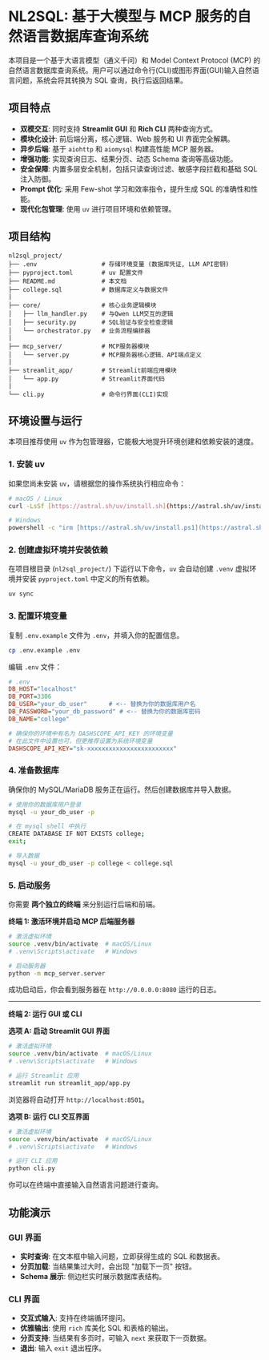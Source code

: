 # NL2SQL: 基于大模型与 MCP 服务的自然语言数据库查询系统

本项目是一个基于大语言模型（通义千问）和 Model Context Protocol (MCP) 的自然语言数据库查询系统。用户可以通过命令行(CLI)或图形界面(GUI)输入自然语言问题，系统会将其转换为 SQL 查询，执行后返回结果。

## 项目特点

- **双模交互**: 同时支持 **Streamlit GUI** 和 **Rich CLI** 两种查询方式。
- **模块化设计**: 前后端分离，核心逻辑、Web 服务和 UI 界面完全解耦。
- **异步后端**: 基于 `aiohttp` 和 `aiomysql` 构建高性能 MCP 服务器。
- **增强功能**: 实现查询日志、结果分页、动态 Schema 查询等高级功能。
- **安全保障**: 内置多层安全机制，包括只读查询过滤、敏感字段拦截和基础 SQL 注入防御。
- **Prompt 优化**: 采用 Few-shot 学习和效率指令，提升生成 SQL 的准确性和性能。
- **现代化包管理**: 使用 `uv` 进行项目环境和依赖管理。

## 项目结构

```
nl2sql_project/
├── .env                  # 存储环境变量 (数据库凭证, LLM API密钥)
├── pyproject.toml        # uv 配置文件
├── README.md             # 本文档
├── college.sql           # 数据库定义与数据文件
|
├── core/                 # 核心业务逻辑模块
│   ├── llm_handler.py    # 与Qwen LLM交互的逻辑
│   ├── security.py       # SQL验证与安全检查逻辑
│   └── orchestrator.py   # 业务流程编排器
|
├── mcp_server/           # MCP服务器模块
│   └── server.py         # MCP服务器核心逻辑、API端点定义
|
├── streamlit_app/        # Streamlit前端应用模块
│   └── app.py            # Streamlit界面代码
|
└── cli.py                # 命令行界面(CLI)实现
```

## 环境设置与运行

本项目推荐使用 `uv` 作为包管理器，它能极大地提升环境创建和依赖安装的速度。

### 1. 安装 uv

如果您尚未安装 `uv`，请根据您的操作系统执行相应命令：

```bash
# macOS / Linux
curl -LsSf [https://astral.sh/uv/install.sh](https://astral.sh/uv/install.sh) | sh

# Windows
powershell -c "irm [https://astral.sh/uv/install.ps1](https://astral.sh/uv/install.ps1) | iex"
```

### 2. 创建虚拟环境并安装依赖

在项目根目录 (`nl2sql_project/`) 下运行以下命令，`uv` 会自动创建 `.venv` 虚拟环境并安装 `pyproject.toml` 中定义的所有依赖。

```bash
uv sync
```

### 3. 配置环境变量

复制 `.env.example` 文件为 `.env`，并填入你的配置信息。

```bash
cp .env.example .env
```

编辑 `.env` 文件：

```ini
# .env
DB_HOST="localhost"
DB_PORT=3306
DB_USER="your_db_user"      # <-- 替换为你的数据库用户名
DB_PASSWORD="your_db_password" # <-- 替换为你的数据库密码
DB_NAME="college"

# 确保你的环境中有名为 DASHSCOPE_API_KEY 的环境变量
# 在此文件中设置也可，但更推荐设置为系统环境变量
DASHSCOPE_API_KEY="sk-xxxxxxxxxxxxxxxxxxxxxxxx"
```

### 4. 准备数据库

确保你的 MySQL/MariaDB 服务正在运行。然后创建数据库并导入数据。

```bash
# 使用你的数据库用户登录
mysql -u your_db_user -p

# 在 mysql shell 中执行
CREATE DATABASE IF NOT EXISTS college;
exit;

# 导入数据
mysql -u your_db_user -p college < college.sql
```

### 5. 启动服务

你需要 **两个独立的终端** 来分别运行后端和前端。

**终端 1: 激活环境并启动 MCP 后端服务器**

```bash
# 激活虚拟环境
source .venv/bin/activate  # macOS/Linux
# .venv\Scripts\activate   # Windows

# 启动服务器
python -m mcp_server.server
```

成功启动后，你会看到服务器在 `http://0.0.0.0:8080` 运行的日志。

---

**终端 2: 运行 GUI 或 CLI**

**选项 A: 启动 Streamlit GUI 界面**

```bash
# 激活虚拟环境
source .venv/bin/activate  # macOS/Linux
# .venv\Scripts\activate   # Windows

# 运行 Streamlit 应用
streamlit run streamlit_app/app.py
```

浏览器将自动打开 `http://localhost:8501`。

**选项 B: 运行 CLI 交互界面**

```bash
# 激活虚拟环境
source .venv/bin/activate  # macOS/Linux
# .venv\Scripts\activate   # Windows

# 运行 CLI 应用
python cli.py
```

你可以在终端中直接输入自然语言问题进行查询。

## 功能演示

### GUI 界面

- **实时查询**: 在文本框中输入问题，立即获得生成的 SQL 和数据表。
- **分页加载**: 当结果集过大时，会出现 "加载下一页" 按钮。
- **Schema 展示**: 侧边栏实时展示数据库表结构。

### CLI 界面

- **交互式输入**: 支持在终端循环提问。
- **优雅输出**: 使用 `rich` 库美化 SQL 和表格的输出。
- **分页支持**: 当结果有多页时，可输入 `next` 来获取下一页数据。
- **退出**: 输入 `exit` 退出程序。
